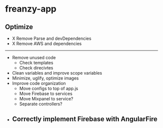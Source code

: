 # freanzy-app




## Optimize

- X Remove Parse and devDependencies
- X Remove AWS and dependencies

----------------------------------------------------------------

- Remove unused code
  - Check templates
  - Check direcivtes
- Clean variables and improve scope variables
- Minimize, uglify, optimize images
- Improve code organization
  - Move configs to top of app.js
  - Move Firebase to services
  - Move Mixpanel to service?
  - Separate controllers?
- Correctly implement Firebase with AngularFire
  -  

